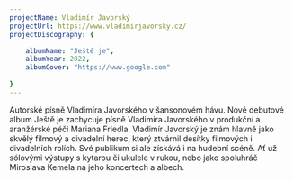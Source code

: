 ```yaml
---
projectName: Vladimír Javorský
projectUrl: https://www.vladimirjavorsky.cz/
projectDiscography: {

    albumName: "Ještě je",
    albumYear: 2022,
    albumCover: "https://www.google.com"
    
}
---
```

Autorské písně Vladimíra Javorského v šansonovém hávu. Nové debutové album Ještě je zachycuje písně Vladimíra Javorského v produkční a aranžérské péči Mariana Friedla. Vladimír Javorský je znám hlavně jako skvělý filmový a divadelní herec, který ztvárnil desítky filmových i divadelních rolích. Své publikum si ale získává i na hudební scéně. Ať už sólovými výstupy s kytarou či ukulele v rukou, nebo jako spoluhráč Miroslava Kemela na jeho koncertech a albech.